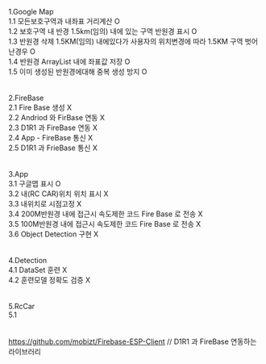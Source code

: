1.Google Map <br>
1.1 모든보호구역과 내좌표 거리계산 O<br>
1.2 보호구역 내 반경 1.5km(임의) 내에 있는 구역 반원경 표시 O<br>
1.3 반원경 삭제 1.5KM(임의) 내에있다가 사용자의 위치변경에 따라 1.5KM 구역 벗어난경우 O<br>
1.4 반원경 ArrayList 내에 좌표값 저장 O<br>
1.5 이미 생성된 반원경에대해 중복 생성 방지 O<br>
<br><br>
2.FireBase<br>
2.1 Fire Base 생성 X<br>
2.2 Andriod 와 FirBase 연동 X<br>
2.3 D1R1 과 FireBase 연동 X <br>
2.4 App - FireBase 통신 X<br>
2.5 D1R1 과 FrieBase 통신 X<br>
<br><br>
3.App<br>
3.1 구글맵 표시 O<br>
3.2 내(RC CAR)위치 위치 표시 X<br>
3.3 내위치로 시점고정 X<br>
3.4 200M반원경 내에 접근시 속도제한 코드 Fire Base 로 전송 X<br>
3.5 100M반원경 내에 접근시 속도제한 코드 Fire Base 로 전송 X<br>
3.6 Object Detection 구현 X<br>
<br><br>
4.Detection<br>
4.1 DataSet 훈련 X<br>
4.2 훈련모델 정확도 검증 X<br>
<br><br>
5.RcCar<br>
5.1 <br>
<br><br>
https://github.com/mobizt/Firebase-ESP-Client  // D1R1 과 FireBase 연동하는 라이브러리
